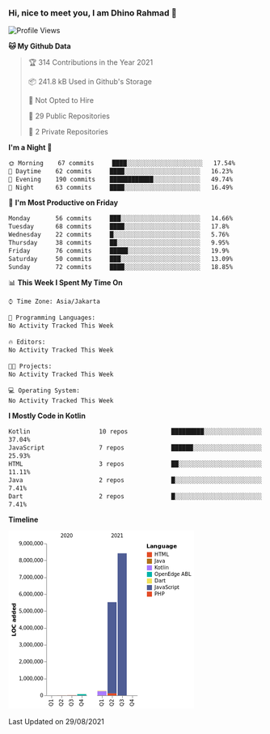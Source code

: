 ### Hi, nice to meet you, I am Dhino Rahmad 👋
<!--START_SECTION:waka-->
![Profile Views](http://img.shields.io/badge/Profile%20Views-272-blue)

**🐱 My Github Data** 

> 🏆 314 Contributions in the Year 2021
 > 
> 📦 241.8 kB Used in Github's Storage 
 > 
> 🚫 Not Opted to Hire
 > 
> 📜 29 Public Repositories 
 > 
> 🔑 2 Private Repositories  
 > 
**I'm a Night 🦉** 

```text
🌞 Morning    67 commits     ████░░░░░░░░░░░░░░░░░░░░░   17.54% 
🌆 Daytime    62 commits     ████░░░░░░░░░░░░░░░░░░░░░   16.23% 
🌃 Evening    190 commits    ████████████░░░░░░░░░░░░░   49.74% 
🌙 Night      63 commits     ████░░░░░░░░░░░░░░░░░░░░░   16.49%

```
📅 **I'm Most Productive on Friday** 

```text
Monday       56 commits     ███░░░░░░░░░░░░░░░░░░░░░░   14.66% 
Tuesday      68 commits     ████░░░░░░░░░░░░░░░░░░░░░   17.8% 
Wednesday    22 commits     █░░░░░░░░░░░░░░░░░░░░░░░░   5.76% 
Thursday     38 commits     ██░░░░░░░░░░░░░░░░░░░░░░░   9.95% 
Friday       76 commits     █████░░░░░░░░░░░░░░░░░░░░   19.9% 
Saturday     50 commits     ███░░░░░░░░░░░░░░░░░░░░░░   13.09% 
Sunday       72 commits     ████░░░░░░░░░░░░░░░░░░░░░   18.85%

```


📊 **This Week I Spent My Time On** 

```text
⌚︎ Time Zone: Asia/Jakarta

💬 Programming Languages: 
No Activity Tracked This Week

🔥 Editors: 
No Activity Tracked This Week

🐱‍💻 Projects: 
No Activity Tracked This Week

💻 Operating System: 
No Activity Tracked This Week

```

**I Mostly Code in Kotlin** 

```text
Kotlin                   10 repos            █████████░░░░░░░░░░░░░░░░   37.04% 
JavaScript               7 repos             ██████░░░░░░░░░░░░░░░░░░░   25.93% 
HTML                     3 repos             ██░░░░░░░░░░░░░░░░░░░░░░░   11.11% 
Java                     2 repos             █░░░░░░░░░░░░░░░░░░░░░░░░   7.41% 
Dart                     2 repos             █░░░░░░░░░░░░░░░░░░░░░░░░   7.41%

```


**Timeline**

![Chart not found](https://raw.githubusercontent.com/Dhino12/Dhino12/master/charts/bar_graph.png) 


 Last Updated on 29/08/2021
<!--END_SECTION:waka-->
 
